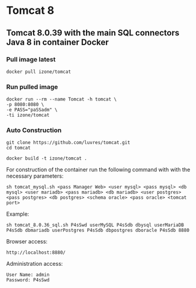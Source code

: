 # Tomcat 8
## Tomcat 8.0.39 with the main SQL connectors Java 8 in container Docker
### Pull image latest
```
docker pull izone/tomcat
```
### Run pulled image
```
docker run --rm --name Tomcat -h tomcat \
-p 8080:8080 \
-e PASS="paSSadm" \
-ti izone/tomcat
```
### Auto Construction
```
git clone https://github.com/luvres/tomcat.git
cd tomcat

docker build -t izone/tomcat .
```

For construction of the container run the following command with with the necessary parameters:

	sh tomcat_mysql.sh <pass Manager Web> <user mysql> <pass mysql> <db mysql> <user mariadb> <pass mariadb> <db mariadb> <user postgres> <pass postgres> <db postgres> <schema oracle> <pass oracle> <tomcat port>

Example:

	sh tomcat_8.0.36_sql.sh P4sSwd userMySQL P4sSdb dbysql userMariaDB P4sSdb dbmariadb userPostgres P4sSdb dbpostgres dboracle P4sSdb 8880

Browser access:

	http://localhost:8880/

Administration access:

	User Name: admin
	Password: P4sSwd

